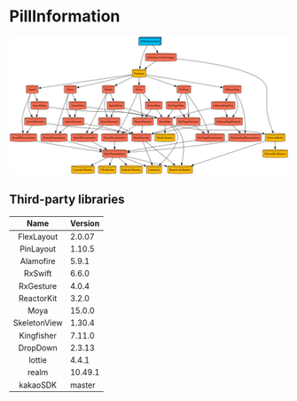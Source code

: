 # PillInformation

![graph](graph.png)

## Third-party libraries

|Name|Version|
|:--:|-------|
|FlexLayout|2.0.07|
|PinLayout|1.10.5|
|Alamofire|5.9.1|
|RxSwift|6.6.0|
|RxGesture|4.0.4|
|ReactorKit|3.2.0|
|Moya|15.0.0|
|SkeletonView|1.30.4|
|Kingfisher|7.11.0|
|DropDown|2.3.13|
|lottie|4.4.1|
|realm|10.49.1|
|kakaoSDK|master|